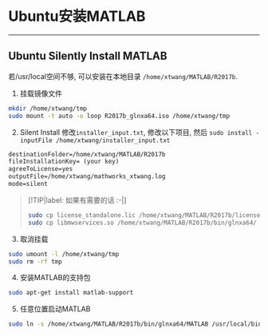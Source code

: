 # Ubuntu安装MATLAB
<!-- toc -->
-----

## Ubuntu Silently Install MATLAB

若/usr/local空间不够, 可以安装在本地目录 `/home/xtwang/MATLAB/R2017b`.

1. 挂载镜像文件
```bash
mkdir /home/xtwang/tmp
sudo mount -t auto -o loop R2017b_glnxa64.iso /home/xtwang/tmp
```
2. Silent Install 修改`installer_input.txt`, 修改以下项目, 然后 `sudo install -inputFile /home/xtwang/installer_input.txt`
```txt
destinationFolder=/home/xtwang/MATLAB/R2017b
fileInstallationKey= (your key)
agreeToLicense=yes
outputFile=/home/xtwang/mathworks_xtwang.log
mode=silent
```
> [!TIP|label: 如果有需要的话 :-|]
> ```bash
> sudo cp license_standalone.lic /home/xtwang/MATLAB/R2017b/licenses/
> sudo cp libmwservices.so /home/xtwang/MATLAB/R2017b/bin/glnxa64/
> ```
3. 取消挂载
```bash
sudo umount -l /home/xtwang/tmp
sudo rm -rf tmp
```
4. 安装MATLAB的支持包
```bash
sudo apt-get install matlab-support
```
5. 任意位置启动MATLAB
```bash
sudo ln -s /home/xtwang/MATLAB/R2017b/bin/glnxa64/MATLAB /usr/local/bin/matlab
```
